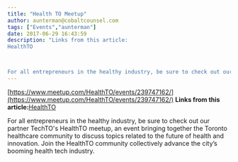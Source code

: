 ```yaml
---
title: "Health TO Meetup"
author: aunterman@cobaltcounsel.com
tags: ["Events","aunterman"]
date: 2017-06-29 16:43:59
description: "Links from this article:
HealthTO



For all entrepreneurs in the healthy industry, be sure to check out our partner TechTO's HealthTO meetup, an even..."
---
```


[https://www.meetup.com/HealthTO/events/239747162/](https://www.meetup.com/HealthTO/events/239747162/)
**Links from this article:**[HealthTO](https://www.meetup.com/HealthTO/events/239747162/?utm_source=Insiders&amp;utm_campaign=a77cf93b16-EMAIL_CAMPAIGN_2017_05_24&amp;utm_medium=email&amp;utm_term=0_6d381a6261-a77cf93b16-160801949)

For all entrepreneurs in the healthy industry, be sure to check out our partner TechTO's HealthTO meetup, an event bringing together the Toronto healthcare community to discuss topics related to the future of health and innovation. Join the HealthTO community collectively advance the city’s booming health tech industry.